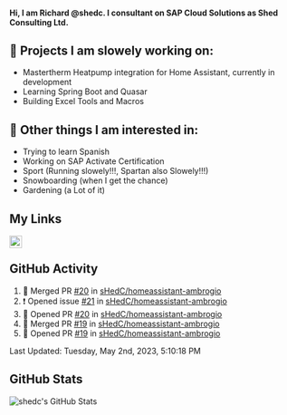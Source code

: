 #### Hi, I am Richard @shedc. I consultant on SAP Cloud Solutions as Shed Consulting Ltd.

## 👋 Projects I am slowely working on:
- Mastertherm Heatpump integration for Home Assistant, currently in development
- Learning Spring Boot and Quasar
- Building Excel Tools and Macros

## 👀 Other things I am interested in:
- Trying to learn Spanish
- Working on SAP Activate Certification
- Sport (Running slowely!!!, Spartan also Slowely!!!)
- Snowboarding (when I get the chance)
- Gardening (a Lot of it)

## My Links
[<img align="left" alt="shedc | LinkedIn" width="22px" src="https://cdn.jsdelivr.net/npm/simple-icons@v3/icons/linkedin.svg" />][linkedin]

<br/>

## GitHub Activity
<!--RECENT_ACTIVITY:start-->
1. 🎉 Merged PR [#20](https://github.com/sHedC/homeassistant-ambrogio/pull/20) in [sHedC/homeassistant-ambrogio](https://github.com/sHedC/homeassistant-ambrogio)
2. ❗️ Opened issue [#21](https://github.com/sHedC/homeassistant-ambrogio/issues/21) in [sHedC/homeassistant-ambrogio](https://github.com/sHedC/homeassistant-ambrogio)
3. 💪 Opened PR [#20](https://github.com/sHedC/homeassistant-ambrogio/pull/20) in [sHedC/homeassistant-ambrogio](https://github.com/sHedC/homeassistant-ambrogio)
4. 🎉 Merged PR [#19](https://github.com/sHedC/homeassistant-ambrogio/pull/19) in [sHedC/homeassistant-ambrogio](https://github.com/sHedC/homeassistant-ambrogio)
5. 💪 Opened PR [#19](https://github.com/sHedC/homeassistant-ambrogio/pull/19) in [sHedC/homeassistant-ambrogio](https://github.com/sHedC/homeassistant-ambrogio)
<!--RECENT_ACTIVITY:end-->
<!--RECENT_ACTIVITY:last_update-->
Last Updated: Tuesday, May 2nd, 2023, 5:10:18 PM
<!--RECENT_ACTIVITY:last_update_end-->

## GitHub Stats
<img align="left" alt="shedc's GitHub Stats" src="https://github-readme-stats.vercel.app/api?username=shedc&show_icons=true&hide_title=true" />

[linkedin]: https://www.linkedin.com/in/richard-holmes-3314251/
